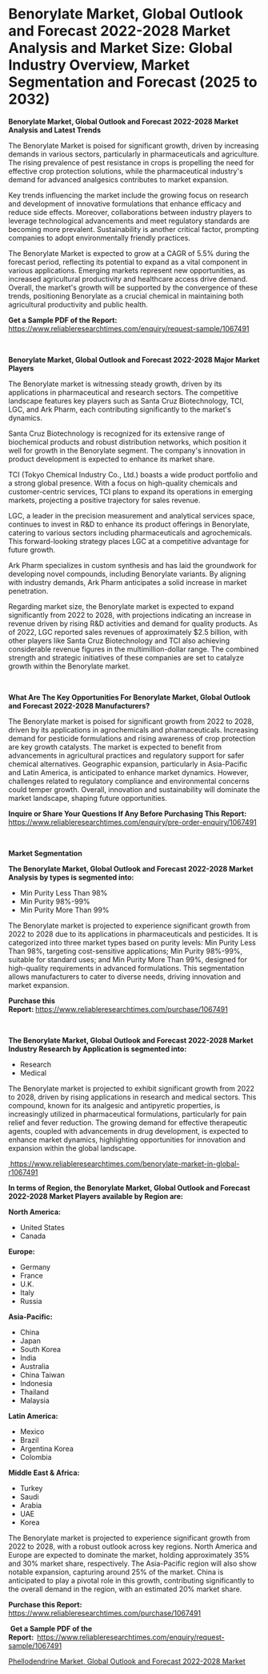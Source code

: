 <p><h1>Benorylate Market, Global Outlook and Forecast 2022-2028 Market Analysis and Market Size: Global Industry Overview, Market Segmentation and Forecast (2025 to 2032)</h1></p><p><strong>Benorylate Market, Global Outlook and Forecast 2022-2028 Market Analysis and Latest Trends</strong></p>
<p><p>The Benorylate Market is poised for significant growth, driven by increasing demands in various sectors, particularly in pharmaceuticals and agriculture. The rising prevalence of pest resistance in crops is propelling the need for effective crop protection solutions, while the pharmaceutical industry's demand for advanced analgesics contributes to market expansion. </p><p>Key trends influencing the market include the growing focus on research and development of innovative formulations that enhance efficacy and reduce side effects. Moreover, collaborations between industry players to leverage technological advancements and meet regulatory standards are becoming more prevalent. Sustainability is another critical factor, prompting companies to adopt environmentally friendly practices.</p><p>The Benorylate Market is expected to grow at a CAGR of 5.5% during the forecast period, reflecting its potential to expand as a vital component in various applications. Emerging markets represent new opportunities, as increased agricultural productivity and healthcare access drive demand. Overall, the market's growth will be supported by the convergence of these trends, positioning Benorylate as a crucial chemical in maintaining both agricultural productivity and public health.</p></p>
<p><strong>Get a Sample PDF of the Report:&nbsp;</strong> <a href="https://www.reliableresearchtimes.com/enquiry/request-sample/1067491?utm_campaign=2109&utm_medium=2&utm_source=Github&utm_content=ia&utm_term=21032025&utm_id=benorylate-market-global-outlook-and-forecast-2022-2028">https://www.reliableresearchtimes.com/enquiry/request-sample/1067491</a></p>
<p>&nbsp;</p>
<p><strong>Benorylate Market, Global Outlook and Forecast 2022-2028 Major Market Players</strong></p>
<p><p>The Benorylate market is witnessing steady growth, driven by its applications in pharmaceutical and research sectors. The competitive landscape features key players such as Santa Cruz Biotechnology, TCI, LGC, and Ark Pharm, each contributing significantly to the market's dynamics.</p><p>Santa Cruz Biotechnology is recognized for its extensive range of biochemical products and robust distribution networks, which position it well for growth in the Benorylate segment. The company's innovation in product development is expected to enhance its market share.</p><p>TCI (Tokyo Chemical Industry Co., Ltd.) boasts a wide product portfolio and a strong global presence. With a focus on high-quality chemicals and customer-centric services, TCI plans to expand its operations in emerging markets, projecting a positive trajectory for sales revenue.</p><p>LGC, a leader in the precision measurement and analytical services space, continues to invest in R&D to enhance its product offerings in Benorylate, catering to various sectors including pharmaceuticals and agrochemicals. This forward-looking strategy places LGC at a competitive advantage for future growth.</p><p>Ark Pharm specializes in custom synthesis and has laid the groundwork for developing novel compounds, including Benorylate variants. By aligning with industry demands, Ark Pharm anticipates a solid increase in market penetration.</p><p>Regarding market size, the Benorylate market is expected to expand significantly from 2022 to 2028, with projections indicating an increase in revenue driven by rising R&D activities and demand for quality products. As of 2022, LGC reported sales revenues of approximately $2.5 billion, with other players like Santa Cruz Biotechnology and TCI also achieving considerable revenue figures in the multimillion-dollar range. The combined strength and strategic initiatives of these companies are set to catalyze growth within the Benorylate market.</p></p>
<p>&nbsp;</p>
<p><strong>What Are The Key Opportunities For Benorylate Market, Global Outlook and Forecast 2022-2028 Manufacturers?</strong></p>
<p><p>The Benorylate market is poised for significant growth from 2022 to 2028, driven by its applications in agrochemicals and pharmaceuticals. Increasing demand for pesticide formulations and rising awareness of crop protection are key growth catalysts. The market is expected to benefit from advancements in agricultural practices and regulatory support for safer chemical alternatives. Geographic expansion, particularly in Asia-Pacific and Latin America, is anticipated to enhance market dynamics. However, challenges related to regulatory compliance and environmental concerns could temper growth. Overall, innovation and sustainability will dominate the market landscape, shaping future opportunities.</p></p>
<p><strong>Inquire or Share Your Questions If Any Before Purchasing This Report:</strong> <a href="https://www.reliableresearchtimes.com/enquiry/pre-order-enquiry/1067491?utm_campaign=2109&utm_medium=2&utm_source=Github&utm_content=ia&utm_term=21032025&utm_id=benorylate-market-global-outlook-and-forecast-2022-2028">https://www.reliableresearchtimes.com/enquiry/pre-order-enquiry/1067491</a></p>
<p>&nbsp;</p>
<p><strong>Market Segmentation</strong></p>
<p><strong>The Benorylate Market, Global Outlook and Forecast 2022-2028 Market Analysis by types is segmented into:</strong></p>
<p><ul><li>Min Purity Less Than 98%</li><li>Min Purity 98%-99%</li><li>Min Purity More Than 99%</li></ul></p>
<p><p>The Benorylate market is projected to experience significant growth from 2022 to 2028 due to its applications in pharmaceuticals and pesticides. It is categorized into three market types based on purity levels: Min Purity Less Than 98%, targeting cost-sensitive applications; Min Purity 98%-99%, suitable for standard uses; and Min Purity More Than 99%, designed for high-quality requirements in advanced formulations. This segmentation allows manufacturers to cater to diverse needs, driving innovation and market expansion.</p></p>
<p><strong>Purchase this Report:&nbsp;</strong><a href="https://www.reliableresearchtimes.com/purchase/1067491?utm_campaign=2109&utm_medium=2&utm_source=Github&utm_content=ia&utm_term=21032025&utm_id=benorylate-market-global-outlook-and-forecast-2022-2028">https://www.reliableresearchtimes.com/purchase/1067491</a></p>
<p>&nbsp;</p>
<p><strong>The Benorylate Market, Global Outlook and Forecast 2022-2028 Market Industry Research by Application is segmented into:</strong></p>
<p><ul><li>Research</li><li>Medical</li></ul></p>
<p><p>The Benorylate market is projected to exhibit significant growth from 2022 to 2028, driven by rising applications in research and medical sectors. This compound, known for its analgesic and antipyretic properties, is increasingly utilized in pharmaceutical formulations, particularly for pain relief and fever reduction. The growing demand for effective therapeutic agents, coupled with advancements in drug development, is expected to enhance market dynamics, highlighting opportunities for innovation and expansion within the global landscape.</p></p>
<p><a href="https://www.reliableresearchtimes.com/benorylate-market-in-global-r1067491?utm_campaign=2109&utm_medium=2&utm_source=Github&utm_content=ia&utm_term=21032025&utm_id=benorylate-market-global-outlook-and-forecast-2022-2028">&nbsp;https://www.reliableresearchtimes.com/benorylate-market-in-global-r1067491</a></p>
<p><strong>In terms of Region, the Benorylate Market, Global Outlook and Forecast 2022-2028 Market Players available by Region are:</strong></p>
<p>
    <p> <strong> North America: </strong>
        <ul>
            <li>United States</li>
            <li>Canada</li>
        </ul>
        </p> 
    <p> <strong> Europe: </strong>
        <ul>
            <li>Germany</li>
            <li>France</li>
            <li>U.K.</li>
            <li>Italy</li>
            <li>Russia</li>
        </ul>
        </p> 
    <p> <strong> Asia-Pacific: </strong>
        <ul>
            <li>China</li>
            <li>Japan</li>
            <li>South Korea</li>
            <li>India</li>
            <li>Australia</li>
            <li>China Taiwan</li>
            <li>Indonesia</li>
            <li>Thailand</li>
            <li>Malaysia</li>
        </ul>
        </p> 
    <p> <strong> Latin America: </strong>
        <ul>
            <li>Mexico</li>
            <li>Brazil</li>
            <li>Argentina Korea</li>
            <li>Colombia</li>
        </ul>
        </p> 
    <p> <strong> Middle East & Africa: </strong>
        <ul>
            <li>Turkey</li>
            <li>Saudi</li>
            <li>Arabia</li>
            <li>UAE</li>
            <li>Korea</li>
        </ul>
    </p>
    </p>
<p><p>The Benorylate market is projected to experience significant growth from 2022 to 2028, with a robust outlook across key regions. North America and Europe are expected to dominate the market, holding approximately 35% and 30% market share, respectively. The Asia-Pacific region will also show notable expansion, capturing around 25% of the market. China is anticipated to play a pivotal role in this growth, contributing significantly to the overall demand in the region, with an estimated 20% market share.</p></p>
<p><strong>Purchase this Report: </strong><a href="https://www.reliableresearchtimes.com/purchase/1067491?utm_campaign=2109&utm_medium=2&utm_source=Github&utm_content=ia&utm_term=21032025&utm_id=benorylate-market-global-outlook-and-forecast-2022-2028">https://www.reliableresearchtimes.com/purchase/1067491</a></p>
<p>&nbsp;<strong>Get a Sample PDF of the Report:&nbsp;&nbsp;</strong><a href="https://www.reliableresearchtimes.com/enquiry/request-sample/1067491?utm_campaign=2109&utm_medium=2&utm_source=Github&utm_content=ia&utm_term=21032025&utm_id=benorylate-market-global-outlook-and-forecast-2022-2028">https://www.reliableresearchtimes.com/enquiry/request-sample/1067491</a></p>
<p><strong></strong></p>
<p><p><a href="https://github.com/juniordelafrance/Market-Research-Report-List-5/blob/main/phellodendrine-market-global-outlook-and-forecast-2022-2028-market.md?utm_campaign=2109&utm_medium=2&utm_source=Github&utm_content=ia&utm_term=21032025&utm_id=benorylate-market-global-outlook-and-forecast-2022-2028">Phellodendrine Market, Global Outlook and Forecast 2022-2028 Market</a></p></p>